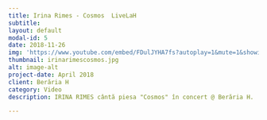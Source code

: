 ```yaml
---
title: Irina Rimes - Cosmos  LiveLaH
subtitle: 
layout: default
modal-id: 5
date: 2018-11-26
img: 'https://www.youtube.com/embed/FDulJYHA7fs?autoplay=1&mute=1&showinfo=0&loop=1&list=PL4ZHc1f3Rxy0aWbEQxj4arvwnAxQOFL6T&enablejsapi=1&amp'
thumbnail: irinarimescosmos.jpg
alt: image-alt
project-date: April 2018
client: Berăria H
category: Video
description: IRINA RIMES cântă piesa "Cosmos" în concert @ Berăria H.

---
```

